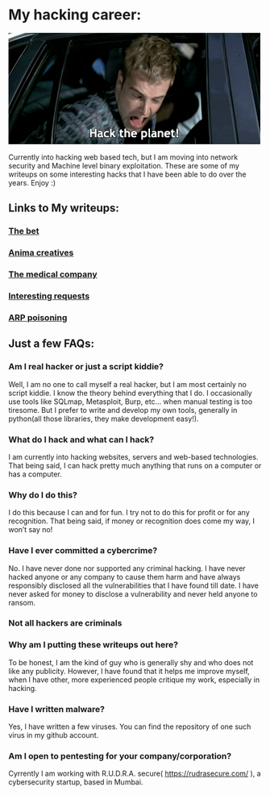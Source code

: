 # My hacking career:

![Alt text](https://github.com/JadenFurtado/JadenFurtado/blob/main/giphy.gif?raw=true)

Currently into hacking web based tech, but I am moving into network security and Machine level binary exploitation. These are some of my writeups on some interesting hacks that I have been able to do over the years. Enjoy :)

## Links to My writeups:

### <a href="https://github.com/JadenFurtado/security_writeups/tree/main/the_bet">The bet</a>

### <a href="https://github.com/JadenFurtado/security_writeups/tree/main/the_creatives">Anima creatives</a>

### <a href="https://github.com/JadenFurtado/security_writeups/tree/main/the%20medical%20company">The medical company</a>

### <a href="https://github.com/JadenFurtado/security_writeups/tree/main/interesting%20requests">Interesting requests</a>

### <a href="https://github.com/JadenFurtado/security_writeups/blob/main/ARP%20poisoning/README.md">ARP poisoning</a>

## Just a few FAQs:

### Am I real hacker or just a script kiddie?

Well, I am no one to call myself a real hacker, but I am most certainly no script kiddie. I know the theory behind everything that I do. I occasionally use tools like SQLmap, Metasploit, Burp, etc… when manual testing is too tiresome. But I prefer to write and develop my own tools, generally in python(all those libraries, they make development easy!). 

### What do I hack and what can I hack?

I am currently into hacking websites, servers and web-based technologies. That being said, I can hack pretty much anything that runs on a computer or has a computer. 

### Why do I do this?

I do this because I can and for fun. I try not to do this for profit or for any recognition. That being said, if money or recognition does come my way, I won’t say no! 

### Have I ever committed a cybercrime?

No. I have never done nor supported any criminal hacking. I have never hacked anyone or any company to cause them harm and have always responsibly disclosed all the vulnerabilities that I have found till date. I have never asked for money to disclose a vulnerability and never held anyone to ransom. 
### Not all hackers are criminals 

### Why am I putting these writeups out here?

To be honest, I am the kind of guy who is generally shy and who does not like any publicity. However, I have found that it helps me improve myself, when I have other, more experienced people critique my work, especially in hacking.

### Have I written malware?

Yes, I have written a few viruses. You can find the repository of one such virus in my github account.

### Am I open to pentesting for your company/corporation?

Cyrrently I am working with R.U.D.R.A. secure( https://rudrasecure.com/ ), a cybersecurity startup, based in Mumbai.
